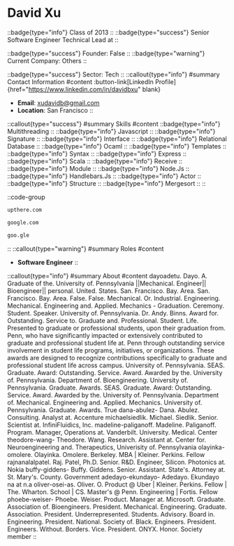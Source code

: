 # David Xu
::badge{type="info"}
Class of 2013
::
::badge{type="success"}
Senior Software Engineer Technical Lead at 
::

::badge{type="success"}
Founder: False
::
::badge{type="warning"}
Current Company: Others
::

::badge{type="success"}
Sector: Tech
::
::callout{type="info"}
#summary
Contact Information
#content
:button-link[LinkedIn Profile]{href="https://www.linkedin.com/in/davidbxu" blank}
- **Email**: xudavidb@gmail.com
- **Location**: San Francisco
::

::callout{type="success"}
#summary
Skills
#content
::badge{type="info"}
Multithreading
::
::badge{type="info"}
Javascript
::
::badge{type="info"}
Signature
::
::badge{type="info"}
Interface
::
::badge{type="info"}
Relational Database
::
::badge{type="info"}
Ocaml
::
::badge{type="info"}
Templates
::
::badge{type="info"}
Syntax
::
::badge{type="info"}
Express
::
::badge{type="info"}
Scala
::
::badge{type="info"}
Receive
::
::badge{type="info"}
Module
::
::badge{type="info"}
Node.Js
::
::badge{type="info"}
Handlebars.Js
::
::badge{type="info"}
Actor
::
::badge{type="info"}
Structure
::
::badge{type="info"}
Mergesort
::
::

::code-group
```bash [Upthere]
upthere.com
```
```bash [Google]
google.com
```
```bash [Google]
goo.gle
```
::
::callout{type="warning"}
#summary
Roles
#content
- **Software Engineer**
::

::callout{type="info"}
#summary
About
#content
dayoadetu. Dayo. A. Graduate of the. University of. Pennsylvania ||Mechanical. Engineer|| Bioengineer|| personal. United. States. San. Francisco. Bay. Area. San. Francisco. Bay. Area. False. False. Mechanical. Or. Industrial. Engineering. Mechanical. Engineering and. Applied. Mechanics - Graduation. Ceremony. Student. Speaker. University of. Pennsylvania. Dr. Andy. Binns. Award for. Outstanding. Service to. Graduate and. Professional. Student. Life. Presented to graduate or professional students, upon their graduation from. Penn, who have significantly impacted or extensively contributed to graduate and professional student life at. Penn through outstanding service involvement in student life programs, initiatives, or organizations. These awards are designed to recognize contributions specifically to graduate and professional student life across campus. University of. Pennsylvania. SEAS. Graduate. Award: Outstanding. Service. Award. Awarded by the. University of. Pennsylvania. Department of. Bioengineering. University of. Pennsylvania. Graduate. Awards. SEAS. Graduate. Award: Outstanding. Service. Award. Awarded by the. University of. Pennsylvania. Department of. Mechanical. Engineering and. Applied. Mechanics. University of. Pennsylvania. Graduate. Awards. True dana-abulez- Dana. Abulez. Consulting. Analyst at. Accenture michaelsiedlik. Michael. Siedlik. Senior. Scientist at. InfiniFluidics, Inc. madeline-paliganoff. Madeline. Paliganoff. Program. Manager, Operations at. Vanderbilt. University. Medical. Center theodore-wang- Theodore. Wang. Research. Assistant at. Center for. Neuroengineering and. Therapeutics, Univerisity of. Pennsylvania olayinka-omolere. Olayinka. Omolere. Berkeley. MBA | Kleiner. Perkins. Fellow rajnanalalpatel. Raj. Patel, Ph.D. Senior. R&D. Engineer, Silicon. Photonics at. Nokia buffy-giddens- Buffy. Giddens. Senior. Assistant. State's. Attorney at. St. Mary's. County. Government adedayo-ekundayo- Adedayo. Ekundayo na at n.a oliver-osei-as. Oliver. O. Product @ Uber | Kleiner. Perkins. Fellow | The. Wharton. School | CS. Master's @ Penn. Engineering | Fortis. Fellow phoebe-weiser- Phoebe. Weiser. Product. Manager at. Microsoft. Graduate. Association of. Bioengineers. President. Mechanical. Engineering. Graduate. Association. President. Underrepresented. Students. Advisory. Board in. Engineering. President. National. Society of. Black. Engineers. President. Engineers. Without. Borders. Vice. President. ONYX. Honor. Society member
::
